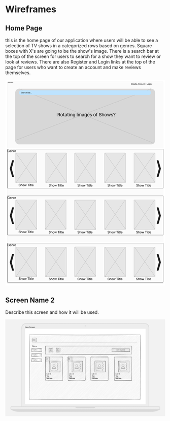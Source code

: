 # Wireframes

## Home Page

this is the home page of our application where users will be able to see a selection of TV shows in a categorized rows based on genres. Square boxes with
X's are going to be the show's image. There is a search bar at the top of the screen for users to search for a show they want to review or look at reviews. 
There are also Register and Login links at the top of the page for users who want to create an account and make reviews themselves.

![Wireframe 1](./HomePage.png)

## Screen Name 2

Describe this screen and how it will be used.

![Wireframe 2](./wireframe2.jpg)
